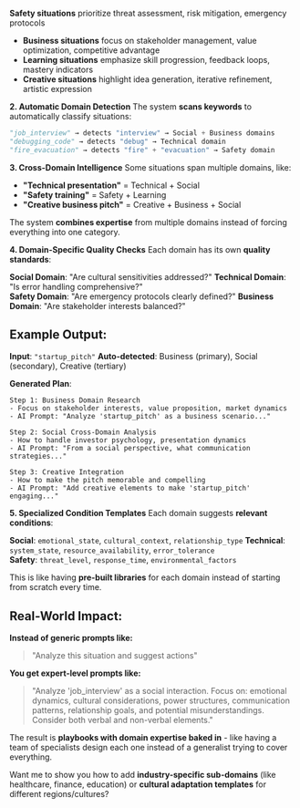 **Safety situations** prioritize threat assessment, risk mitigation, emergency protocols
- **Business situations** focus on stakeholder management, value optimization, competitive advantage
- **Learning situations** emphasize skill progression, feedback loops, mastery indicators
- **Creative situations** highlight idea generation, iterative refinement, artistic expression

**2. Automatic Domain Detection**
The system **scans keywords** to automatically classify situations:
```python
"job_interview" → detects "interview" → Social + Business domains
"debugging_code" → detects "debug" → Technical domain  
"fire_evacuation" → detects "fire" + "evacuation" → Safety domain
```

**3. Cross-Domain Intelligence**
Some situations span multiple domains, like:
- **"Technical presentation"** = Technical + Social
- **"Safety training"** = Safety + Learning  
- **"Creative business pitch"** = Creative + Business + Social

The system **combines expertise** from multiple domains instead of forcing everything into one category.

**4. Domain-Specific Quality Checks**
Each domain has its own **quality standards**:

**Social Domain**: "Are cultural sensitivities addressed?"
**Technical Domain**: "Is error handling comprehensive?"  
**Safety Domain**: "Are emergency protocols clearly defined?"
**Business Domain**: "Are stakeholder interests balanced?"

## Example Output:

**Input**: `"startup_pitch"`
**Auto-detected**: Business (primary), Social (secondary), Creative (tertiary)

**Generated Plan**:
```
Step 1: Business Domain Research
- Focus on stakeholder interests, value proposition, market dynamics
- AI Prompt: "Analyze 'startup_pitch' as a business scenario..."

Step 2: Social Cross-Domain Analysis  
- How to handle investor psychology, presentation dynamics
- AI Prompt: "From a social perspective, what communication strategies..."

Step 3: Creative Integration
- How to make the pitch memorable and compelling
- AI Prompt: "Add creative elements to make 'startup_pitch' engaging..."
```

**5. Specialized Condition Templates**
Each domain suggests **relevant conditions**:

**Social**: `emotional_state`, `cultural_context`, `relationship_type`
**Technical**: `system_state`, `resource_availability`, `error_tolerance`  
**Safety**: `threat_level`, `response_time`, `environmental_factors`

This is like having **pre-built libraries** for each domain instead of starting from scratch every time.

## Real-World Impact:

**Instead of generic prompts like:**
> "Analyze this situation and suggest actions"

**You get expert-level prompts like:**
> "Analyze 'job_interview' as a social interaction. Focus on: emotional dynamics, cultural considerations, power structures, communication patterns, relationship goals, and potential misunderstandings. Consider both verbal and non-verbal elements."

The result is **playbooks with domain expertise baked in** - like having a team of specialists design each one instead of a generalist trying to cover everything.

Want me to show you how to add **industry-specific sub-domains** (like healthcare, finance, education) or **cultural adaptation templates** for different regions/cultures?


